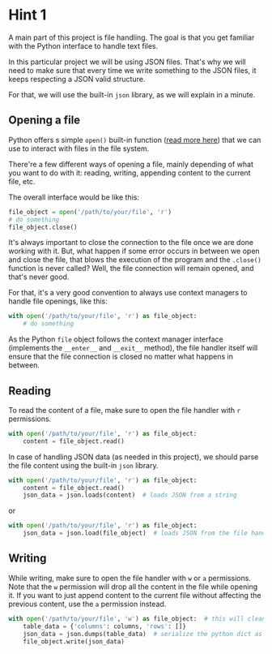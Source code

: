 # Hint 1

A main part of this project is file handling. The goal is that you get familiar with the Python interface to handle text files.

In this particular project we will be using JSON files. That's why we will need to make sure that every time we write something to the JSON files, it keeps respecting a JSON valid structure.

For that, we will use the built-in `json` library, as we will explain in a minute.

## Opening a file

Python offers s simple `open()` built-in function ([read more here](https://docs.python.org/2/library/functions.html#open)) that we can use to interact with files in the file system.

There're a few different ways of opening a file, mainly depending of what you want to do with it: reading, writing, appending content to the current file, etc.

The overall interface would be like this:

```python
file_object = open('/path/to/your/file', 'r')
# do something
file_object.close()
```

It's always important to close the connection to the file once we are done working with it. But, what happen if some error occurs in between we open and close the file, that blows the execution of the program and the `.close()` function is never called? Well, the file connection will remain opened, and that's never good.

For that, it's a very good convention to always use context managers to handle file openings, like this:

```python
with open('/path/to/your/file', 'r') as file_object:
    # do something
```

As the Python `file` object follows the context manager interface (implements the `__enter__` and `__exit__` method), the file handler itself will ensure that the file connection is closed no matter what happens in between.

## Reading

To read the content of a file, make sure to open the file handler with `r` permissions.

```python
with open('/path/to/your/file', 'r') as file_object:
    content = file_object.read()
```

In case of handling JSON data (as needed in this project), we should parse the file content using the built-in `json` library.

```python
with open('/path/to/your/file', 'r') as file_object:
    content = file_object.read()
    json_data = json.loads(content)  # loads JSON from a string
```

or

```python
with open('/path/to/your/file', 'r') as file_object:
    json_data = json.load(file_object)  # loads JSON from the file handler
```


## Writing

While writing, make sure to open the file handler with `w` or `a` permissions. Note that the `w` permission will drop all the content in the file while opening it. If you want to just append content to the current file without affecting the previous content, use the `a` permission instead.

```python
with open('/path/to/your/file', 'w') as file_object:  # this will clean the file content
    table_data = {'columns': columns, 'rows': []}
    json_data = json.dumps(table_data)  # serialize the python dict as a JSON valid string
    file_object.write(json_data)
```
